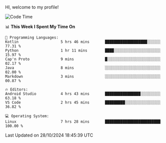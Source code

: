 HI, welcome to my profile!
<!--START_SECTION:waka-->
![Code Time](http://img.shields.io/badge/Code%20Time-1%2C934%20hrs%207%20mins-blue)

📊 **This Week I Spent My Time On** 

```text
💬 Programming Languages: 
Kotlin                   5 hrs 46 mins       ███████████████████░░░░░░   77.31 % 
Python                   1 hr 11 mins        ████░░░░░░░░░░░░░░░░░░░░░   15.97 % 
Cap'n Proto              9 mins              █░░░░░░░░░░░░░░░░░░░░░░░░   02.17 % 
Java                     8 mins              ░░░░░░░░░░░░░░░░░░░░░░░░░   02.00 % 
Markdown                 3 mins              ░░░░░░░░░░░░░░░░░░░░░░░░░   00.87 % 

🔥 Editors: 
Android Studio           4 hrs 43 mins       ████████████████░░░░░░░░░   63.18 % 
VS Code                  2 hrs 45 mins       █████████░░░░░░░░░░░░░░░░   36.82 % 

💻 Operating System: 
Linux                    7 hrs 28 mins       █████████████████████████   100.00 % 
```


 Last Updated on 28/10/2024 18:45:39 UTC
<!--END_SECTION:waka-->
